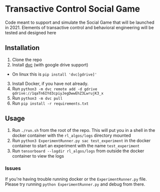 # Transactive Control Social Game
Code meant to support and simulate the Social Game that will be launched in 2021. Elements of transactive control and behavioral engineering will be tested and designed here

## Installation
1. Clone the repo
2. Install [dvc](https://dvc.org/doc/install) (with google drive support)
  * On linux this is `pip install 'dvc[gdrive]'`
3. Install Docker, if you have not already. 
4. Run `python3 -m dvc remote add -d gdrive gdrive://1qaTn6IYd3cpiyJegDwwEhZ3LwrujK3_x`
5. Run `python3 -m dvc pull`
6. Run `pip install -r requirements.txt`


## Usage
1. Run `./run.sh` from the root of the repo. This will put you in a shell in the docker container with the `rl_algos/logs` directory mounted
2. Run `python3 ExperimentRunner.py sac test_experiment` in the docker container to start an experiment with the name `test_experiment`
3. Run `tensorboard --logdir rl_algos/logs` from outside the docker container to view the logs

### Issues
If you're having trouble running docker or the `ExperimentRunner.py` file. Please try running `python ExperimentRunner.py` and debug from there. 
